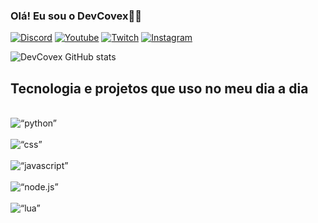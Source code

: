 ### Olá! Eu sou o DevCovex🖐🏻


[![Discord](https://img.shields.io/badge/Discord-7289DA?style=for-the-badge&logo=discord&logoColor=white)](https://discord.com/channels/@me/996605980668350585)
[![Youtube](https://img.shields.io/badge/YouTube-FF0000?style=for-the-badge&logo=youtube&logoColor=white)](https://www.youtube.com/channel/UCD56Lo13orG4TWbp_mISZ4w)
[![Twitch](https://img.shields.io/badge/Twitch-9146FF?style=for-the-badge&logo=twitch&logoColor=white)](https://www.twitch.tv/covexxd777)
[![Instagram](https://img.shields.io/badge/Instagram-E4405F?style=for-the-badge&logo=instagram&logoColor=white)](https://www.instagram.com/lucascaiquedev)

![DevCovex GitHub stats](https://github-readme-stats.vercel.app/api?username=DevCovex&show_icons=true&theme=dracula)

## Tecnologia e projetos que uso no meu dia a dia

<div style=“display: inline_block”><br/>
  <img olign=“center” alt=“python” src=“https://img.shields.io/badge/Python-3776AB?style=for-the-badge&logo=python&logoColor=white” />
</div>
<div style=“display: inline_block”><br/>
<img olign=“center” alt=“css” src=“https://img.shields.io/badge/C%23-239120?style=for-the-badge&logo=c-sharp&logoColor=white” />
</div>
<div style=“display: inline_block”><br/>
<img olign=“center” alt=“javascript” src=“https://img.shields.io/badge/JavaScript-323330?style=for-the-badge&logo=javascript&logoColor=F7DF1E” />
</div>
<div style=“display: inline_block”><br/>
<img olign=“center” alt=“node.js” src=“https://img.shields.io/badge/Node.js-43853D?style=for-the-badge&logo=node.js&logoColor=white” />
</div>
<div style=“display: inline_block”><br/>
<img olign=“center” alt=“lua” src=“https://img.shields.io/badge/Lua-2C2D72?style=for-the-badge&logo=lua&logoColor=white” />
</div>


